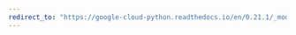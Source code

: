 ```yaml
---
redirect_to: "https://google-cloud-python.readthedocs.io/en/0.21.1/_modules/google/cloud/bigtable/client.html"
---
```

